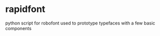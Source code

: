 rapidfont
=========

python script for robofont used to prototype typefaces with a few basic components
